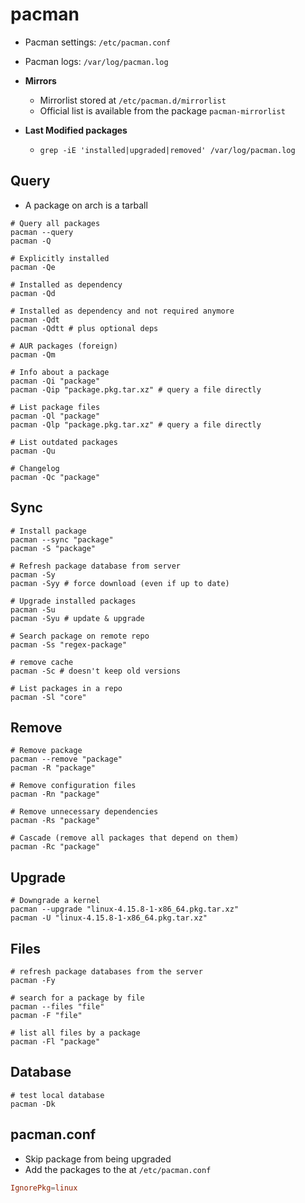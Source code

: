 # pacman

- Pacman settings: `/etc/pacman.conf`
- Pacman logs: `/var/log/pacman.log`

- **Mirrors**
  - Mirrorlist stored at `/etc/pacman.d/mirrorlist`
  - Official list is available from the package `pacman-mirrorlist`
- **Last Modified packages**
  - `grep -iE 'installed|upgraded|removed' /var/log/pacman.log`

## Query

- A package on arch is a tarball

```shell
# Query all packages
pacman --query
pacman -Q

# Explicitly installed
pacman -Qe

# Installed as dependency
pacman -Qd

# Installed as dependency and not required anymore
pacman -Qdt
pacman -Qdtt # plus optional deps

# AUR packages (foreign)
pacman -Qm

# Info about a package
pacman -Qi "package"
pacman -Qip "package.pkg.tar.xz" # query a file directly

# List package files
pacman -Ql "package"
pacman -Qlp "package.pkg.tar.xz" # query a file directly

# List outdated packages
pacman -Qu

# Changelog
pacman -Qc "package"
```

## Sync

```shell
# Install package
pacman --sync "package"
pacman -S "package"

# Refresh package database from server
pacman -Sy
pacman -Syy # force download (even if up to date)

# Upgrade installed packages
pacman -Su
pacman -Syu # update & upgrade

# Search package on remote repo
pacman -Ss "regex-package"

# remove cache
pacman -Sc # doesn't keep old versions

# List packages in a repo
pacman -Sl "core"
```

## Remove

```shell
# Remove package
pacman --remove "package"
pacman -R "package"

# Remove configuration files
pacman -Rn "package"

# Remove unnecessary dependencies
pacman -Rs "package"

# Cascade (remove all packages that depend on them)
pacman -Rc "package"
```

## Upgrade

```shell
# Downgrade a kernel
pacman --upgrade "linux-4.15.8-1-x86_64.pkg.tar.xz"
pacman -U "linux-4.15.8-1-x86_64.pkg.tar.xz"
```

## Files

```shell
# refresh package databases from the server
pacman -Fy

# search for a package by file
pacman --files "file"
pacman -F "file"

# list all files by a package
pacman -Fl "package"
```

## Database

```shell
# test local database
pacman -Dk
```

## pacman.conf

- Skip package from being upgraded
- Add the packages to the at `/etc/pacman.conf`

```conf
IgnorePkg=linux
```

